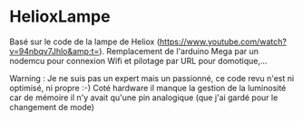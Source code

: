 # HelioxLampe
Basé sur le code de la lampe de Heliox (https://www.youtube.com/watch?v=94nbqv7Jhlo&amp;t=). Remplacement de l'arduino Mega par un nodemcu pour connexion Wifi et pilotage par URL pour domotique,...

Warning : Je ne suis pas un expert mais un passionné, ce code revu n'est ni optimisé, ni propre :-)
Coté hardware il manque la gestion de la luminosité car de mémoire il n'y avait qu'une pin analogique (que j'ai gardé pour le changement de mode)
